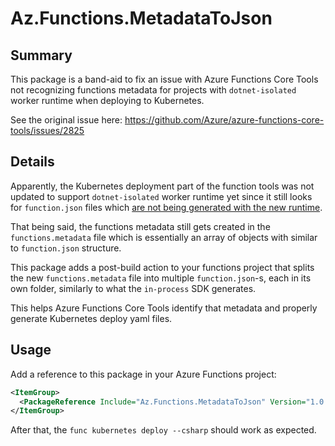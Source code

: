 # Az.Functions.MetadataToJson

## Summary

This package is a band-aid to fix an issue with Azure Functions Core Tools not recognizing functions metadata for projects with `dotnet-isolated` worker runtime when deploying to Kubernetes.

See the original issue here: https://github.com/Azure/azure-functions-core-tools/issues/2825

## Details

Apparently, the Kubernetes deployment part of the function tools was not updated to support `dotnet-isolated` worker runtime yet since it still looks for `function.json` files which [are not being generated with the new runtime](https://docs.microsoft.com/en-us/azure/azure-functions/dotnet-isolated-process-guide#differences-with-net-class-library-functions).

That being said, the functions metadata still gets created in the `functions.metadata` file which is essentially an array of objects with similar to `function.json` structure.

This package adds a post-build action to your functions project that splits the new `functions.metadata` file into multiple `function.json`-s, each in its own folder, similarly to what the `in-process` SDK generates.

This helps Azure Functions Core Tools identify that metadata and properly generate Kubernetes deploy yaml files.

## Usage

Add a reference to this package in your Azure Functions project:

```xml
<ItemGroup>
  <PackageReference Include="Az.Functions.MetadataToJson" Version="1.0.0" />
</ItemGroup>
```

After that, the `func kubernetes deploy --csharp` should work as expected.
